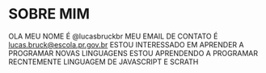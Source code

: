 # SOBRE MIM

OLA MEU NOME É @lucasbruckbr
MEU EMAIL DE CONTATO É lucas.bruck@escola.pr.gov.br
ESTOU INTERESSADO EM APRENDER A PROGRAMAR NOVAS LINGUAGENS
ESTOU APRENDENDO A PROGRAMAR RECNTEMENTE LINGUAGEM DE JAVASCRIPT E SCRATH

<!---
lucasbruckbr/lucasbruckbr is a ✨ special ✨ repository because its `README.md` (this file) appears on your GitHub profile.
You can click the Preview link to take a look at your changes.
--->

